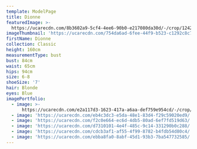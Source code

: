 ```yaml
---
template: ModelPage
title: Dionne
featuredImage: >-
  https://ucarecdn.com/8b3602a9-5cf4-4ee6-90b0-e217080da30d/-/crop/1242x701/0,161/-/preview/
imageThumbnail: 'https://ucarecdn.com/754da6ad-6fee-44f9-b523-c1292c8c7d19/'
firstName: Dionne
collection: Classic
height: 160cm
measurementType: bust
bust: 84cm
waist: 65cm
hips: 94cm
size: 6-8
shoeSize: '7'
hair: Blonde
eyes: Blue
imagePortfolio:
  - image: >-
      https://ucarecdn.com/e2a117d3-1623-417a-a6aa-def759e954cd/-/crop/1242x1495/0,0/-/preview/
  - image: 'https://ucarecdn.com/eb4c3dc3-e5da-48e1-83d4-f29c59020ed9/'
  - image: 'https://ucarecdn.com/f2c0e664-ec6d-4db5-80ad-6ef7fd519d63/'
  - image: 'https://ucarecdn.com/d7310101-4e4f-485c-9c14-331290b0c288/'
  - image: 'https://ucarecdn.com/cdcb3af1-af55-4f99-8782-b4fdb54d80c4/'
  - image: 'https://ucarecdn.com/ebba8fa0-8abf-45d1-93b3-7ba547732585/'
---
```


